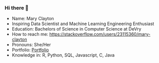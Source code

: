 ### Hi there 👋


- Name: Mary Clayton
- Inspiring Data Scientist and Machine Learning Engineering Enthusiast
- Education: Bachelors of Science in Computer Science at DeVry
- How to reach me: https://stackoverflow.com/users/23115360/mary-clayton
- Pronouns: She/Her
- Portfolio: [Portfolio](https://www.datascienceportfol.io/mary_clayton)
- Knowledge in: R, Python, SQL, Javascript, C, Java
